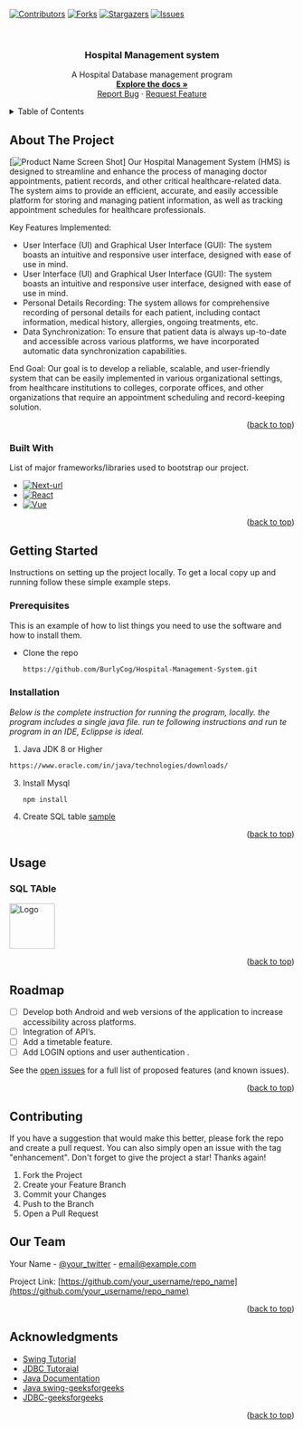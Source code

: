 <!-- Improved compatibility of back to top link: See: https://github.com/othneildrew/Best-README-Template/pull/73 -->
<a id="readme-top"></a>
<!--
*** Thanks for checking out the Best-README-Template. If you have a suggestion
*** that would make this better, please fork the repo and create a pull request
*** or simply open an issue with the tag "enhancement".
*** Don't forget to give the project a star!
*** Thanks again! Now go create something AMAZING! :D
-->



<!-- PROJECT SHIELDS -->
<!--
*** I'm using markdown "reference style" links for readability.
*** Reference links are enclosed in brackets [ ] instead of parentheses ( ).
*** See the bottom of this document for the declaration of the reference variables
*** for contributors-url, forks-url, etc. This is an optional, concise syntax you may use.
*** https://www.markdownguide.org/basic-syntax/#reference-style-links
-->
[![Contributors][contributors-shield]][contributors-url]
[![Forks][forks-shield]][forks-url]
[![Stargazers][stars-shield]][stars-url]
[![Issues][issues-shield]][issues-url]



<!-- PROJECT LOGO -->
<br />
<div align="center">
  
  <h3 align="center">Hospital Management system</h3>

  <p align="center">
    A Hospital Database management program
    <br />
    <a href="https://github.com/BurlyCog/Hospital-Management-System"><strong>Explore the docs »</strong></a>
    <br />
    <a href="https://github.com/BurlyCog/Hospital-Management-System/issues/new?labels=bug&template=bug-report---.md">Report Bug</a>
    ·
    <a href="https://github.com/BurlyCog/Hospital-Management-System/issues/new?labels=enhancement&template=feature-request---.md">Request Feature</a>
  </p>
</div>



<!-- TABLE OF CONTENTS -->
<details>
  <summary>Table of Contents</summary>
  <ol>
    <li>
      <a href="#about-the-project">About The Project</a>
      <ul>
        <li><a href="#built-with">Built With</a></li>
      </ul>
    </li>
    <li>
      <a href="#getting-started">Getting Started</a>
      <ul>
        <li><a href="#prerequisites">Prerequisites</a></li>
        <li><a href="#installation">Installation</a></li>
      </ul>
    </li>
    <li><a href="#usage">Usage</a></li>
    <li><a href="#roadmap">Roadmap</a></li>
    <li><a href="#contributing">The Team</a></li> 
    <li><a href="#contact">Contact</a></li>
    <li><a href="#acknowledgments">References</a></li>
  </ol>
</details>



<!-- ABOUT THE PROJECT -->
## About The Project

[![Product Name Screen Shot][product-screenshot]]
Our Hospital Management System (HMS) is designed to streamline and enhance the process of managing
doctor appointments, patient records, and other critical healthcare-related data. The system aims to
provide an efficient, accurate, and easily accessible platform for storing and managing patient
information, as well as tracking appointment schedules for healthcare professionals. 

Key Features Implemented:
* User Interface (UI) and Graphical User Interface (GUI): The system boasts an intuitive and responsive user interface, designed with ease of use in mind. 
* User Interface (UI) and Graphical User Interface (GUI): The system boasts an intuitive and responsive user interface, designed with ease of use in mind. 
* Personal Details Recording: The system allows for comprehensive recording of personal details for each patient, including contact information, medical history, allergies, ongoing treatments, etc.
* Data Synchronization: To ensure that patient data is always up-to-date and accessible across
various platforms, we have incorporated automatic data synchronization capabilities. 

End Goal:
Our goal is to develop a reliable, scalable, and user-friendly system that can be easily implemented in various organizational settings, from healthcare institutions to colleges, corporate offices, and other organizations that require an appointment scheduling and record-keeping solution. 

<p align="right">(<a href="#readme-top">back to top</a>)</p>



### Built With

List of major frameworks/libraries used to bootstrap our project.

* [![Next-url][Next.js]][Next-url]
* [![React][React.js]][React-url]
* [![Vue][Vue.js]][Vue-url]


<p align="right">(<a href="#readme-top">back to top</a>)</p>



<!-- GETTING STARTED -->
## Getting Started

Instructions on setting up the project locally.
To get a local copy up and running follow these simple example steps.

### Prerequisites

This is an example of how to list things you need to use the software and how to install them.

* Clone the repo
   ```sh
   https://github.com/BurlyCog/Hospital-Management-System.git
   ```

### Installation

_Below is the complete instruction for running the program, locally. the program includes a single java file. run te following instructions and run te program in an IDE, Eclippse is ideal._

1. Java JDK 8 or Higher
  ```sh
  https://www.oracle.com/in/java/technologies/downloads/
  ```
3. Install Mysql
   ```sh
   npm install
   ```
4. Create SQL table [sample](https://github.com/BurlyCog/Hospital-Management-System/blob/main/sample%20sql%20script)

<p align="right">(<a href="#readme-top">back to top</a>)</p>



<!-- USAGE EXAMPLES -->
## Usage
### SQL TAble
  <a href="https://github.com/BurlyCog/Hospital-Management-System">
    <img src="images/logo.png" alt="Logo" width="80" height="80">
  </a>

<p align="right">(<a href="#readme-top">back to top</a>)</p>



<!-- ROADMAP -->
## Roadmap

- [ ] Develop both Android and web versions of the application to increase accessibility across platforms.
- [ ] Integration of API’s.
- [ ] Add a timetable feature.
- [ ] Add LOGIN options and user authentication .

See the [open issues](https://github.com/BurlyCog/Hospital-Management-System/issues) for a full list of proposed features (and known issues).

<p align="right">(<a href="#readme-top">back to top</a>)</p>



<!-- CONTRIBUTING -->
## Contributing

If you have a suggestion that would make this better, please fork the repo and create a pull request. You can also simply open an issue with the tag "enhancement".
Don't forget to give the project a star! Thanks again!

1. Fork the Project
2. Create your Feature Branch
3. Commit your Changes 
4. Push to the Branch 
5. Open a Pull Request

<!-- CONTACT -->
## Our Team

Your Name - [@your_twitter](https://twitter.com/your_username) - email@example.com

Project Link: [https://github.com/your_username/repo_name](https://github.com/your_username/repo_name)

<p align="right">(<a href="#readme-top">back to top</a>)</p>



<!-- ACKNOWLEDGMENTS -->
## Acknowledgments

* [Swing Tutorial](https://www.youtube.com/watch?v=ZOK-DU7vT0A&pp=ygUZbWFsdmVuIGZlbHh2Ym94Y2hlYXRzaGVldA%3D%3D)
* [JDBC Tutoraial](https://www.youtube.com/watch?v=7v2OnUti2eM&pp=ygUMdGVsdXNrbyBqZGJj)
* [Java Documentation](https://docs.oracle.com/en/java/)
* [Java swing-geeksforgeeks](https://www.geeksforgeeks.org/introduction-to-java-swing/)
* [JDBC-geeksforgeeks](https://www.geeksforgeeks.org/establishing-jdbc-connection-in-java/)

<p align="right">(<a href="#readme-top">back to top</a>)</p>



<!-- MARKDOWN LINKS & IMAGES -->
<!-- https://www.markdownguide.org/basic-syntax/#reference-style-links -->
[contributors-shield]: https://img.shields.io/github/contributors/othneildrew/Best-README-Template.svg?style=for-the-badge
[contributors-url]: https://github.com/BurlyCog/Hospital-Management-System/graphs/contributors
[forks-shield]: https://img.shields.io/github/forks/othneildrew/Best-README-Template.svg?style=for-the-badge
[forks-url]: https://github.com/BurlyCog/Hospital-Management-System/network/members
[stars-shield]: https://img.shields.io/github/stars/othneildrew/Best-README-Template.svg?style=for-the-badge
[stars-url]: https://github.com/BurlyCog/Hospital-Management-System/stargazers
[issues-shield]: https://img.shields.io/github/issues/othneildrew/Best-README-Template.svg?style=for-the-badge
[issues-url]: https://github.com//BurlyCog/Hospital-Management-System/issues
[product-screenshot]: images/screenshot.png
[Next.js]: https://img.shields.io/badge/java-%23ED8B00.svg?style=for-the-badge&logo=openjdk&logoColor=white
[Next-url]: https://www.java.com/en/
[React.js]: https://img.shields.io/badge/mysql-4479A1.svg?style=for-the-badge&logo=mysql&logoColor=white
[React-url]: https://www.mysql.com/
[Vue.js]: https://img.shields.io/badge/Visual%20Studio%20Code-0078d7.svg?style=for-the-badge&logo=visual-studio-code&logoColor=white
[Vue-url]: https://code.visualstudio.com/

